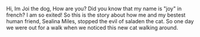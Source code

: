 Hi, Im Joi the dog, How are you? Did you know that my name is "joy" in french? I am so exited! So this is the story about how me and my bestest human friend, Sealina Miles, stopped the evil of saladen the cat. So one day we were out for a walk when we noticed this new cat walking around.